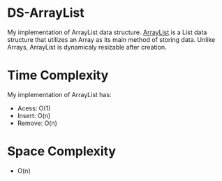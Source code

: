 # DS-ArrayList

My implementation of ArrayList data structure. [ArrayList](https://www.w3schools.com/java/java_arraylist.asp) is a List data structure that utilizes an Array as its main method of storing data. Unlike Arrays, ArrayList is dynamicaly resizable after creation.

# Time Complexity

My implementation of ArrayList has:
* Acess: O(1)
* Insert: O(n)
* Remove: O(n)

# Space Complexity

* O(n)
